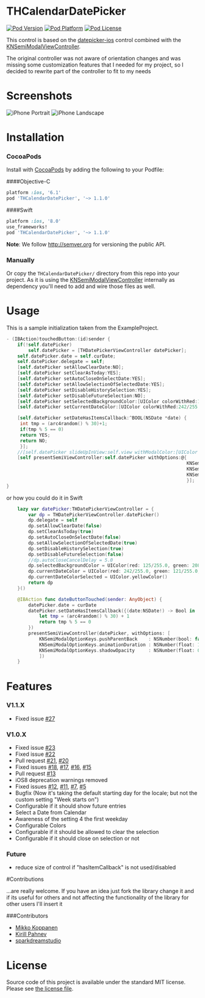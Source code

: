 THCalendarDatePicker
===

[![Pod Version](http://img.shields.io/cocoapods/v/THCalendarDatePicker.svg?style=flat)](http://cocoadocs.org/docsets/THCalendarDatePicker/)
[![Pod Platform](http://img.shields.io/cocoapods/p/THCalendarDatePicker.svg?style=flat)](http://cocoadocs.org/docsets/THCalendarDatePicker/)
[![Pod License](http://img.shields.io/cocoapods/l/THCalendarDatePicker.svg?style=flat)](http://opensource.org/licenses/MIT)

This control is based on the [datepicker-ios](https://github.com/ccwasden/datepicker-ios) control combined with the [KNSemiModalViewController](https://github.com/kentnguyen/KNSemiModalViewController).

The original controller was not aware of orientation changes and was missing some customization features that I needed for my project, so I decided to rewrite part of the controller to fit to my needs

# Screenshots

![iPhone Portrait](/Screenshots/Screenshot1.png?raw=true)
![iPhone Landscape](/Screenshots/Screenshot2.png?raw=true)

# Installation

### CocoaPods

Install with [CocoaPods](http://cocoapods.org) by adding the following to your Podfile:

####Objective-C

``` ruby
platform :ios, '6.1'
pod 'THCalendarDatePicker', '~> 1.1.0'
```
####Swift

``` ruby
platform :ios, '8.0'
use_frameworks!
pod 'THCalendarDatePicker', '~> 1.1.0'
```

**Note**: We follow http://semver.org for versioning the public API.

### Manually

Or copy the `THCalendarDatePicker/` directory from this repo into your project. As it is using the [KNSemiModalViewController](https://github.com/kentnguyen/KNSemiModalViewController) internally as dependency you'll need to add and wire those files as well.

# Usage

This is a sample initialization taken from the ExampleProject.

```objective-c
- (IBAction)touchedButton:(id)sender {
    if(!self.datePicker)
        self.datePicker = [THDatePickerViewController datePicker];
    self.datePicker.date = self.curDate;
    self.datePicker.delegate = self;
    [self.datePicker setAllowClearDate:NO];
    [self.datePicker setClearAsToday:YES];
    [self.datePicker setAutoCloseOnSelectDate:YES];
    [self.datePicker setAllowSelectionOfSelectedDate:YES];
    [self.datePicker setDisableHistorySelection:YES];
    [self.datePicker setDisableFutureSelection:NO];
    [self.datePicker setSelectedBackgroundColor:[UIColor colorWithRed:125/255.0 green:208/255.0 blue:0/255.0 alpha:1.0]];
    [self.datePicker setCurrentDateColor:[UIColor colorWithRed:242/255.0 green:121/255.0 blue:53/255.0 alpha:1.0]];

    [self.datePicker setDateHasItemsCallback:^BOOL(NSDate *date) {
     int tmp = (arc4random() % 30)+1;
     if(tmp % 5 == 0)
     return YES;
     return NO;
     }];
    //[self.datePicker slideUpInView:self.view withModalColor:[UIColor lightGrayColor]];
    [self presentSemiViewController:self.datePicker withOptions:@{
                                                                  KNSemiModalOptionKeys.pushParentBack    : @(NO),
                                                                  KNSemiModalOptionKeys.animationDuration : @(1.0),
                                                                  KNSemiModalOptionKeys.shadowOpacity     : @(0.3),
                                                                  }];
}

```

or how you could do it in Swift

```Swift
    lazy var datePicker:THDatePickerViewController = {
        var dp = THDatePickerViewController.datePicker()
        dp.delegate = self
        dp.setAllowClearDate(false)
        dp.setClearAsToday(true)
        dp.setAutoCloseOnSelectDate(false)
        dp.setAllowSelectionOfSelectedDate(true)
        dp.setDisableHistorySelection(true)
        dp.setDisableFutureSelection(false)
        //dp.autoCloseCancelDelay = 5.0
        dp.selectedBackgroundColor = UIColor(red: 125/255.0, green: 208/255.0, blue: 0/255.0, alpha: 1.0)
        dp.currentDateColor = UIColor(red: 242/255.0, green: 121/255.0, blue: 53/255.0, alpha: 1.0)
        dp.currentDateColorSelected = UIColor.yellowColor()
        return dp
    }()

    @IBAction func dateButtonTouched(sender: AnyObject) {
        datePicker.date = curDate
        datePicker.setDateHasItemsCallback({(date:NSDate!) -> Bool in
            let tmp = (arc4random() % 30) + 1
            return tmp % 5 == 0
        })
        presentSemiViewController(datePicker, withOptions: [
            KNSemiModalOptionKeys.pushParentBack    : NSNumber(bool: false),
            KNSemiModalOptionKeys.animationDuration : NSNumber(float: 1.0),
            KNSemiModalOptionKeys.shadowOpacity     : NSNumber(float: 0.3)
            ])
    }
```

# Features

### V1.1.X

- Fixed issue [#27](https://github.com/hons82/THCalendarDatePicker/issues/27)

### V1.0.X

- Fixed issue [#23](https://github.com/hons82/THCalendarDatePicker/issues/23) 
- Fixed issue [#22](https://github.com/hons82/THCalendarDatePicker/issues/22) 
- Pull request [#21](https://github.com/hons82/THCalendarDatePicker/pull/21), [#20](https://github.com/hons82/THCalendarDatePicker/pull/20) 
- Fixed issues [#18](https://github.com/hons82/THCalendarDatePicker/issues/18), [#17](https://github.com/hons82/THCalendarDatePicker/issues/17), [#16](https://github.com/hons82/THCalendarDatePicker/issues/16), [#15](https://github.com/hons82/THCalendarDatePicker/issues/15) 
- Pull request [#13](https://github.com/hons82/THCalendarDatePicker/pull/13)
- iOS8 deprecation warnings removed
- Fixed issues [#12](https://github.com/hons82/THCalendarDatePicker/issues/12), [#11](https://github.com/hons82/THCalendarDatePicker/issues/11), [#7](https://github.com/hons82/THCalendarDatePicker/issues/7), [#5](https://github.com/hons82/THCalendarDatePicker/issues/5) 
- Bugfix (Now it's taking the default starting day for the locale; but not the custom setting "Week starts on")
- Configurable if it should show future entries 
- Select a Date from Calendar
- Awareness of the setting 4 the first weekday
- Configurable Colors
- Configurable if it should be allowed to clear the selection
- Configurable if it should close on selection or not

### Future

- reduce size of control if "hasItemCallback" is not used/disabled

#Contributions

...are really welcome. If you have an idea just fork the library change it and if its useful for others and not affecting the functionality of the library for other users I'll insert it

###Contributors

- [Mikko Koppanen](https://github.com/mkoppanen)
- [Kirill Pahnev](https://github.com/pahnev)
- [sparkdreamstudio](https://github.com/sparkdreamstudio)

# License

Source code of this project is available under the standard MIT license. Please see [the license file](LICENSE.md).